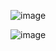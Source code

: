 ![image](https://github.com/user-attachments/assets/001afd82-f8c4-4002-9c19-8a05a8084f48)

![image](https://github.com/user-attachments/assets/0a64c07d-f61f-4ad1-81b1-d5f679f231c7)
